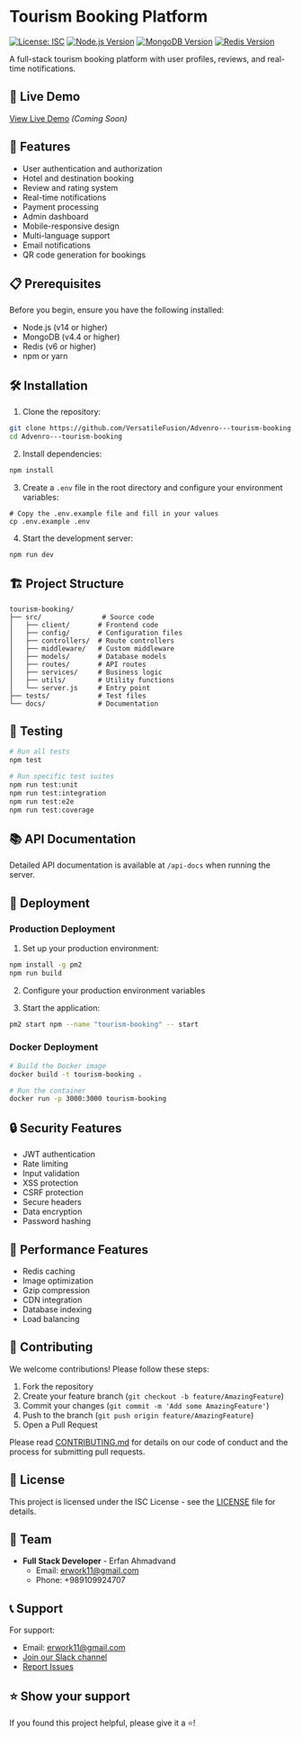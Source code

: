 # Tourism Booking Platform

[![License: ISC](https://img.shields.io/badge/License-ISC-blue.svg)](https://opensource.org/licenses/ISC)
[![Node.js Version](https://img.shields.io/badge/node-%3E%3D14.0.0-brightgreen)](https://nodejs.org)
[![MongoDB Version](https://img.shields.io/badge/mongodb-%3E%3D4.4.0-brightgreen)](https://www.mongodb.com)
[![Redis Version](https://img.shields.io/badge/redis-%3E%3D6.0.0-brightgreen)](https://redis.io)

A full-stack tourism booking platform with user profiles, reviews, and real-time notifications.

## 🌟 Live Demo
[View Live Demo](https://tourism-booking.herokuapp.com) *(Coming Soon)*

## 🚀 Features

- User authentication and authorization
- Hotel and destination booking
- Review and rating system
- Real-time notifications
- Payment processing
- Admin dashboard
- Mobile-responsive design
- Multi-language support
- Email notifications
- QR code generation for bookings

## 📋 Prerequisites

Before you begin, ensure you have the following installed:
- Node.js (v14 or higher)
- MongoDB (v4.4 or higher)
- Redis (v6 or higher)
- npm or yarn

## 🛠️ Installation

1. Clone the repository:
```bash
git clone https://github.com/VersatileFusion/Advenro---tourism-booking.git
cd Advenro---tourism-booking
```

2. Install dependencies:
```bash
npm install
```

3. Create a `.env` file in the root directory and configure your environment variables:
```env
# Copy the .env.example file and fill in your values
cp .env.example .env
```

4. Start the development server:
```bash
npm run dev
```

## 🏗️ Project Structure

```
tourism-booking/
├── src/               # Source code
│   ├── client/       # Frontend code
│   ├── config/       # Configuration files
│   ├── controllers/  # Route controllers
│   ├── middleware/   # Custom middleware
│   ├── models/       # Database models
│   ├── routes/       # API routes
│   ├── services/     # Business logic
│   ├── utils/        # Utility functions
│   └── server.js     # Entry point
├── tests/            # Test files
└── docs/             # Documentation
```

## 🧪 Testing

```bash
# Run all tests
npm test

# Run specific test suites
npm run test:unit
npm run test:integration
npm run test:e2e
npm run test:coverage
```

## 📚 API Documentation

Detailed API documentation is available at `/api-docs` when running the server.

## 🚀 Deployment

### Production Deployment

1. Set up your production environment:
```bash
npm install -g pm2
npm run build
```

2. Configure your production environment variables

3. Start the application:
```bash
pm2 start npm --name "tourism-booking" -- start
```

### Docker Deployment

```bash
# Build the Docker image
docker build -t tourism-booking .

# Run the container
docker run -p 3000:3000 tourism-booking
```

## 🔒 Security Features

- JWT authentication
- Rate limiting
- Input validation
- XSS protection
- CSRF protection
- Secure headers
- Data encryption
- Password hashing

## 🎯 Performance Features

- Redis caching
- Image optimization
- Gzip compression
- CDN integration
- Database indexing
- Load balancing

## 🤝 Contributing

We welcome contributions! Please follow these steps:

1. Fork the repository
2. Create your feature branch (`git checkout -b feature/AmazingFeature`)
3. Commit your changes (`git commit -m 'Add some AmazingFeature'`)
4. Push to the branch (`git push origin feature/AmazingFeature`)
5. Open a Pull Request

Please read [CONTRIBUTING.md](CONTRIBUTING.md) for details on our code of conduct and the process for submitting pull requests.

## 📄 License

This project is licensed under the ISC License - see the [LICENSE](LICENSE) file for details.

## 👥 Team

- **Full Stack Developer** - Erfan Ahmadvand
  - Email: erwork11@gmail.com
  - Phone: +989109924707

## 📞 Support

For support:
- Email: erwork11@gmail.com
- [Join our Slack channel](https://tourism-booking.slack.com)
- [Report Issues](https://github.com/VersatileFusion/Advenro---tourism-booking/issues)

## ⭐ Show your support
If you found this project helpful, please give it a ⭐️! 